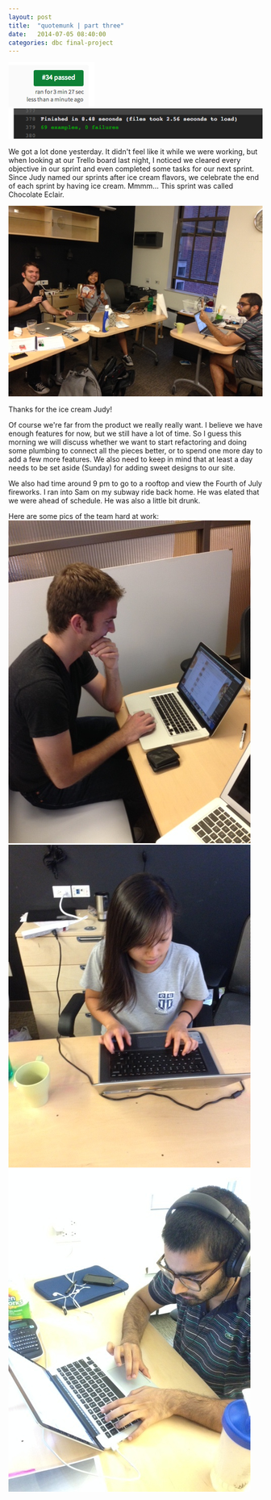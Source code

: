 ```yaml
---
layout: post
title:  "quotemunk | part three"
date:   2014-07-05 08:40:00
categories: dbc final-project
---
```


![passedtravis2](/assets/passedtravis2.png)
![69tests](/assets/69tests.png)

We got a lot done yesterday. It didn't feel like it while we were working, but when looking at our Trello board last night, I noticed we cleared every objective in our sprint and even completed some tasks for our next sprint. Since Judy named our sprints after ice cream flavors, we celebrate the end of each sprint by having ice cream. Mmmm... This sprint was called Chocolate Eclair. 

![icecream](/assets/icecream.JPG)

Thanks for the ice cream Judy!

Of course we're far from the product we really really want. I believe we have enough features for now, but we still have a lot of time. So I guess this morning we will discuss whether we want to start refactoring and doing some plumbing to connect all the pieces better, or to spend one more day to add a few more features. We also need to keep in mind that at least a day needs to be set aside (Sunday) for adding sweet designs to our site.

We also had time around 9 pm to go to a rooftop and view the Fourth of July fireworks. I ran into Sam on my subway ride back home. He was elated that we were ahead of schedule. He was also a little bit drunk.

Here are some pics of the team hard at work:
![daveworking](/assets/daveworking.JPG)
![judyworking](/assets/judyworking.JPG)
![raghavworking](/assets/raghavworking.JPG)

